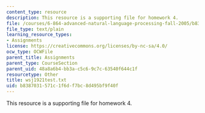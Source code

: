 ```yaml
---
content_type: resource
description: This resource is a supporting file for homework 4.
file: /courses/6-864-advanced-natural-language-processing-fall-2005/b8387031571c1f6df7bc8d495bf9f40f_wsj1921test.txt
file_type: text/plain
learning_resource_types:
- Assignments
license: https://creativecommons.org/licenses/by-nc-sa/4.0/
ocw_type: OCWFile
parent_title: Assignments
parent_type: CourseSection
parent_uid: 48a8a6b4-bb3a-c5c6-9c7c-63540f644c1f
resourcetype: Other
title: wsj1921test.txt
uid: b8387031-571c-1f6d-f7bc-8d495bf9f40f
---
```

This resource is a supporting file for homework 4.